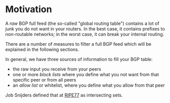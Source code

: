 # Motivation

A *raw* BGP full feed (the so-called "global routing table") contains a lot of junk you do not want in your routers. In the best case, it contains prefixes to non-routable networks; in the worst case, it can break your internal routing.

There are a number of measures to filter a full BGP feed which will be explained in the following sections.

In general, we have three sources of information to fill your BGP table:

- the raw input you receive from your peers
- one or more *block lists* where you define what you not want from that specific peer or from all peers
- an *allow list* or whitelist, where you define what you allow from that peer


Job Snijders defined that at
[RIPE77](https://ripe77.ripe.net/presentations/59-RIPE77_Snijders_Routing_Policy_Architecture.pdf) as intersecting sets.
